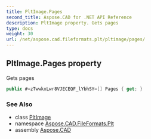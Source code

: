 ```yaml
---
title: PltImage.Pages
second_title: Aspose.CAD for .NET API Reference
description: PltImage property. Gets pages
type: docs
weight: 30
url: /net/aspose.cad.fileformats.plt/pltimage/pages/
---
```

## PltImage.Pages property

Gets pages

```csharp
public #=zTwwkxLwr8VJECEQF_lYbhSY=[] Pages { get; }
```

### See Also

* class [PltImage](../)
* namespace [Aspose.CAD.FileFormats.Plt](../../pltimage/)
* assembly [Aspose.CAD](../../../)



